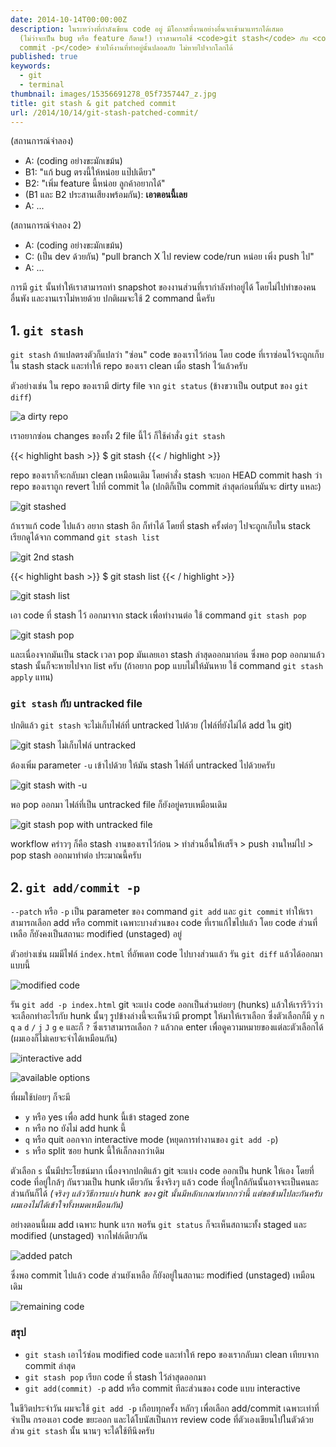 ```yaml
---
date: 2014-10-14T00:00:00Z
description: ในระหว่างที่กำลังเขียน code อยู่ มีโอกาสที่งานอย่างอื่นจะเข้ามาแทรกได้เสมอ
  (ไม่ว่าจะเป็น bug หรือ feature ก็ตาม!) เราสามารถใช้ <code>git stash</code> กับ <code>git
  commit -p</code> ช่วยให้งานที่ทำอยู่นั้นปลอดภัย ไม่หายไปจากโลกได้
published: true
keywords:
  - git
  - terminal
thumbnail: images/15356691278_05f7357447_z.jpg
title: git stash & git patched commit
url: /2014/10/14/git-stash-patched-commit/
---
```


(สถานการณ์จำลอง)

- A: (coding อย่างขะมักเขม้น)
- B1: "แก้ bug ตรงนี้ให้หน่อย แป๊ปเดียว"
- B2: "เพิ่ม feature นี้หน่อย ลูกค้าอยากได้"
- (B1 และ B2 ประสานเสียงพร้อมกัน): **เอาตอนนี้เลย**
- A: ...

(สถานการณ์จำลอง 2)

- A: (coding อย่างขะมักเขม้น)
- C: (เป็น dev ด้วยกัน) "pull branch X ไป review code/run หน่อย เพิ่ง push ไป"
- A: ...

การมี `git` นั้นทำให้เราสามารถทำ snapshot ของงานส่วนที่เรากำลังทำอยู่ได้ โดยไม่ไปทำของคนอื่นพัง และงานเราไม่หายด้วย ปกติผมจะใช้ 2 command นี้ครับ

## 1. `git stash`

`git stash` ถ้าแปลตรงตัวก็แปลว่า "ซ่อน" code ของเราไว้ก่อน โดย code ที่เราซ่อนไว้จะถูกเก็บใน stash stack และทำให้ repo ของเรา clean เมื่อ stash ไว้แล้วครับ

ตัวอย่างเช่น ใน repo ของเรามี dirty file จาก `git status` (ข้างขวาเป็น output ของ `git diff`)

![a dirty repo](images/15347262219_9c6e4a783c_c.jpg)

เราอยากซ่อน changes ของทั้ง 2 file นี้ไว้ ก็ใช้คำสั่ง `git stash`

{{< highlight bash >}}
$ git stash
{{< / highlight >}}

repo ของเราก็จะกลับมา clean เหมือนเดิม โดยคำสั่ง stash จะบอก HEAD commit hash ว่า repo ของเราถูก revert ไปที่ commit ใด (ปกติก็เป็น commit ล่าสุดก่อนที่มันจะ dirty แหละ)

![git stashed](images/15353372667_1f43fdb4d7_z.jpg)

ถ้าเราแก้ code ไปแล้ว อยาก stash อีก ก็ทำได้ โดยที่ stash ครั้งต่อๆ ไปจะถูกเก็บใน stack เรียกดูได้จาก command `git stash list`

![git 2nd stash](images/15539461345_34e1283e54_o.png)

{{< highlight bash >}}
$ git stash list
{{< / highlight >}}

![git stash list](images/15353821700_3073afaee2.jpg)

เอา code ที่ stash ไว้ ออกมาจาก stack เพื่อทำงานต่อ ใช้ command `git stash pop`

![git stash pop](images/15353530378_5c268ab9d8_o.png)

และเนื่องจากมันเป็น stack เวลา pop มันเลยเอา stash ล่าสุดออกมาก่อน ซึ่งพอ pop ออกมาแล้ว stash นั้นก็จะหายไปจาก list ครับ (ถ้าอยาก pop แบบไม่ให้มันหาย ใช้ command `git stash apply` แทน)

### `git stash` กับ untracked file

ปกติแล้ว `git stash` จะไม่เก็บไฟล์ที่ untracked ไปด้วย (ไฟล์ที่ยังไม่ได้ add ใน git)

![git stash ไม่เก็บไฟล์ untracked](images/15353029939_f6996515ee_z.jpg)

ต้องเพิ่ม parameter `-u` เข้าไปด้วย ให้มัน stash ไฟล์ที่ untracked ไปด้วยครับ

![git stash with -u](images/15354024460_6985843d64_z.jpg)

พอ pop ออกมา ไฟล์ที่เป็น untracked file ก็ยังอยู่ครบเหมือนเดิม

![git stash pop with untracked file](images/15353147449_159851951c_z.jpg)

workflow คร่าวๆ ก็คือ stash งานของเราไว้ก่อน > ทำส่วนอื่นให้เสร็จ > push งานใหม่ไป > pop stash ออกมาทำต่อ ประมาณนี้ครับ

## 2. `git add/commit -p`

`--patch` หรือ `-p` เป็น parameter ของ command `git add` และ `git commit` ทำให้เราสามารถเลือก add หรือ commit เฉพาะบางส่วนของ code ที่เราแก้ไขไปแล้ว โดย code ส่วนที่เหลือ ก็ยังคงเป็นสถานะ modified (unstaged) อยู่

ตัวอย่างเช่น ผมมีไฟล์ `index.html` ที่อัพเดท code ไปบางส่วนแล้ว รัน `git diff` แล้วได้ออกมาแบบนี้

![modified code](images/14921984934_f13f0300b9_c.jpg)

รัน `git add -p index.html` git จะแบ่ง code ออกเป็นส่วนย่อยๆ (hunks) แล้วให้เรารีวิวว่า จะเลือกทำอะไรกับ hunk นั้นๆ รูปข้างล่างนี้จะเห็นว่ามี prompt ให้มาให้เราเลือก ซึ่งตัวเลือกก็มี `y` `n` `q` `a` `d` `/` `j` `J` `g` `e` และก็ `?` ซึ่งเราสามารถเลือก `?` แล้วกด enter เพื่อดูความหมายของแต่ละตัวเลือกได้ (ผมเองก็ไม่เคยจะจำได้เหมือนกัน)

![interactive add](images/15356163429_da0aa59b9e_z.jpg)

![available options](images/15356691278_05f7357447_z.jpg)

ที่ผมใช้บ่อยๆ ก็จะมี

- `y` หรือ yes เพื่อ add hunk นี้เข้า staged zone
- `n` หรือ no ยังไม่ add hunk นี้
- `q` หรือ quit ออกจาก interactive mode (หยุดการทำงานของ `git add -p`)
- `s` หรือ split ซอย hunk นี้ให้เล็กลงกว่าเดิม

ตัวเลือก `s` นั้นมีประโยชน์มาก เนื่องจากปกติแล้ว git จะแบ่ง code ออกเป็น hunk ให้เอง โดยที่ code ที่อยู่ใกล้ๆ กันรวมเป็น hunk เดียวกัน ซึ่งจริงๆ แล้ว code ที่อยู่ใกล้กันนั้นอาจจะเป็นคนละส่วนกันก็ได้ _(จริงๆ แล้ววิธีการแบ่ง hunk ของ git นั้นมีหลักเกณฑ์มากกว่านี้ แต่ขอข้ามไปละกันครับ ผมเองไม่ได้เข้าใจทั้งหมดเหมือนกัน)_

อย่างตอนนี้ผม add เฉพาะ hunk แรก พอรัน `git status` ก็จะเห็นสถานะทั้ง staged และ modified (unstaged) จากไฟล์เดียวกัน

![added patch](images/15540282891_0b83fa8a31.jpg)

ซึ่งพอ commit ไปแล้ว code ส่วนยังเหลือ ก็ยังอยู่ในสถานะ modified (unstaged) เหมือนเดิม

![remaining code](images/15357360570_8d37b5040c_z.jpg)

### สรุป

- `git stash` เอาไว้ซ่อน modified code และทำให้ repo ของเรากลับมา clean เทียบจาก commit ล่าสุด
- `git stash pop` เรียก code ที่ stash ไว้ล่าสุดออกมา
- `git add(commit) -p` add หรือ commit ทีละส่วนของ code แบบ interactive

ในชีวิตประจำวัน ผมจะใช้ `git add -p` เกือบทุกครั้ง หลักๆ เพื่อเลือก add/commit เฉพาะเท่าที่จำเป็น กรองเอา code ขยะออก และได้โบนัสเป็นการ review code ที่ตัวเองเขียนไปในตัวด้วย ส่วน `git stash` นั้น นานๆ จะได้ใช้ทีนึงครับ
